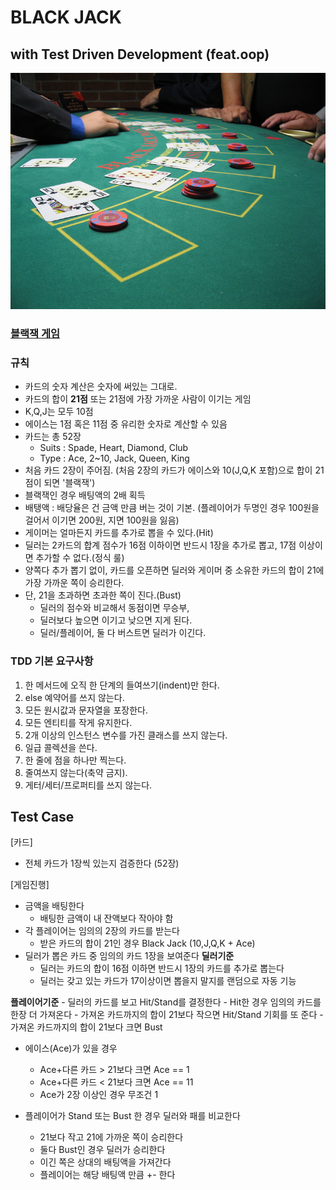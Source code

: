 # BLACK JACK 
## with Test Driven Development (feat.oop)

![blackjack](img/blackjack.jpg)

### [블랙잭 게임](http://www.247blackjack.com/)

### 규칙
- 카드의 숫자 계산은 숫자에 써있는 그대로. 
- 카드의 합이 **21점** 또는 21점에 가장 가까운 사람이 이기는 게임
- K,Q,J는 모두 10점
- 에이스는 1점 혹은 11점 중 유리한 숫자로 계산할 수 있음
- 카드는 총 52장
    - Suits : Spade, Heart, Diamond, Club
    - Type : Ace, 2~10, Jack, Queen, King
- 처음 카드 2장이 주어짐. (처음 2장의 카드가 에이스와 10(J,Q,K 포함)으로 합이 21점이 되면 '블랙잭')
- 블랙잭인 경우 배팅액의 2배 획득
- 배탱액 : 배당율은 건 금액 만큼 버는 것이 기본. (플레이어가 두명인 경우 100원을 걸어서 이기면 200원, 지면 100원을 잃음)
- 게이머는 얼마든지 카드를 추가로 뽑을 수 있다.(Hit)
- 딜러는 2카드의 합계 점수가 16점 이하이면 반드시 1장을 추가로 뽑고, 17점 이상이면 추가할 수 없다.(정식 룰)
- 양쪽다 추가 뽑기 없이, 카드를 오픈하면 딜러와 게이머 중 소유한 카드의 합이 21에 가장 가까운 쪽이 승리한다.
- 단, 21을 초과하면 초과한 쪽이 진다.(Bust)
    - 딜러의 점수와 비교해서 동점이면 무승부, 
    - 딜러보다 높으면 이기고 낮으면 지게 된다. 
    - 딜러/플레이어, 둘 다 버스트면 딜러가 이긴다.




### TDD 기본 요구사항

1. 한 메서드에 오직 한 단계의 들여쓰기(indent)만 한다.
1. else 예약어를 쓰지 않는다.
1. 모든 원시값과 문자열을 포장한다.
1. 모든 엔티티를 작게 유지한다.
1. 2개 이상의 인스턴스 변수를 가진 클래스를 쓰지 않는다.
1. 일급 콜렉션을 쓴다.
1. 한 줄에 점을 하나만 찍는다.
1. 줄여쓰지 않는다(축약 금지).
1. 게터/세터/프로퍼티를 쓰지 않는다.



## Test Case
[카드]
- 전체 카드가 1장씩 있는지 검증한다 (52장)

[게임진행]
- 금액을 배팅한다
    - 배팅한 금액이 내 잔액보다 작아야 함
- 각 플레이어는 임의의 2장의 카드를 받는다
    - 받은 카드의 합이 21인 경우 Black Jack (10,J,Q,K + Ace)
- 딜러가 뽑은 카드 중 임의의 카드 1장을 보여준다
**딜러기준**
    - 딜러는 카드의 합이 16점 이하면 반드시 1장의 카드를 추가로 뽑는다
    - 딜러는 갖고 있는 카드가 17이상이면 뽑을지 말지를 랜덤으로 자동 기능
    

**플레이어기준**
    - 딜러의 카드를 보고 Hit/Stand를 결정한다
    - Hit한 경우 임의의 카드를 한장 더 가져온다
        - 가져온 카드까지의 합이 21보다 작으면 Hit/Stand 기회를 또 준다
        - 가져온 카드까지의 합이 21보다 크면 Bust

- 에이스(Ace)가 있을 경우 
    - Ace+다른 카드 > 21보다 크면 Ace == 1
    - Ace+다른 카드 < 21보다 크면 Ace == 11
    - Ace가 2장 이상인 경우 무조건 1
        
- 플레이어가 Stand 또는 Bust 한 경우 딜러와 패를 비교한다
    - 21보다 작고 21에 가까운 쪽이 승리한다
    - 둘다 Bust인 경우 딜러가 승리한다
    - 이긴 쪽은 상대의 배팅액을 가져간다
    - 플레이어는 해당 배팅액 만큼 +- 한다